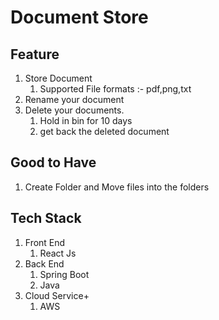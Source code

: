 # Document Store
## Feature
1. Store Document
   1. Supported File formats :- pdf,png,txt
2. Rename your document
3. Delete your documents.
   1. Hold in bin for 10 days
   2. get back the deleted document

## Good to Have
1. Create Folder and Move files into the folders

## Tech Stack 
1. Front End 
   1. React Js
2. Back End
   1. Spring Boot
   2. Java
3. Cloud Service+
    1. AWS
